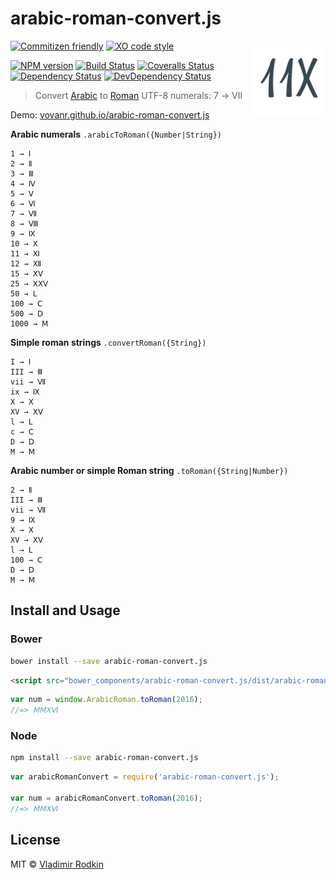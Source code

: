# arabic-roman-convert.js

<img align="right" width="120" height="120"
     src="./logo.svg" alt="Arabic Roman Convert logo">

[![Commitizen friendly][commitizen-image]][commitizen-url]
[![XO code style][codestyle-image]][codestyle-url]

[![NPM version][npm-image]][npm-url]
[![Build Status][travis-image]][travis-url]
[![Coveralls Status][coveralls-image]][coveralls-url]
[![Dependency Status][depstat-image]][depstat-url]
[![DevDependency Status][depstat-dev-image]][depstat-dev-url]

> Convert [Arabic][wiki-arabic] to [Roman][wiki-roman] UTF-8 numerals: 7 → Ⅶ

Demo: [vovanr.github.io/arabic-roman-convert.js][demo]

**Arabic numerals** `.arabicToRoman({Number|String})`
```
1 → Ⅰ
2 → Ⅱ
3 → Ⅲ
4 → Ⅳ
5 → Ⅴ
6 → Ⅵ
7 → Ⅶ
8 → Ⅷ
9 → Ⅸ
10 → Ⅹ
11 → Ⅺ
12 → Ⅻ
15 → ⅩⅤ
25 → ⅩⅩⅤ
50 → Ⅼ
100 → Ⅽ
500 → Ⅾ
1000 → Ⅿ
```

**Simple roman strings** `.convertRoman({String})`
```
I → Ⅰ
III → Ⅲ
vii → Ⅶ
ix → Ⅸ
X → Ⅹ
XV → ⅩⅤ
l → Ⅼ
c → Ⅽ
D → Ⅾ
M → Ⅿ
```

**Arabic number or simple Roman string** `.toRoman({String|Number})`
```
2 → Ⅱ
III → Ⅲ
vii → Ⅶ
9 → Ⅸ
X → Ⅹ
XV → ⅩⅤ
l → Ⅼ
100 → Ⅽ
D → Ⅾ
M → Ⅿ
```


## Install and Usage

### Bower
```sh
bower install --save arabic-roman-convert.js
```
```html
<script src="bower_components/arabic-roman-convert.js/dist/arabic-roman-convert.min.js"></script>
```
```js
var num = window.ArabicRoman.toRoman(2016);
//=> ⅯⅯⅩⅥ
```

### Node
```sh
npm install --save arabic-roman-convert.js
```
```js
var arabicRomanConvert = require('arabic-roman-convert.js');

var num = arabicRomanConvert.toRoman(2016);
//=> ⅯⅯⅩⅥ
```

## License
MIT © [Vladimir Rodkin](https://github.com/VovanR)

[wiki-arabic]: https://en.wikipedia.org/wiki/Arabic_numerals
[wiki-roman]: https://en.wikipedia.org/wiki/Roman_numerals
[demo]: https://vovanr.github.io/arabic-roman-convert.js

[commitizen-url]: https://commitizen.github.io/cz-cli/
[commitizen-image]: https://img.shields.io/badge/commitizen-friendly-brightgreen.svg?style=flat-square

[codestyle-url]: https://github.com/xojs/xo
[codestyle-image]: https://img.shields.io/badge/code_style-XO-5ed9c7.svg?style=flat-square

[npm-url]: https://npmjs.org/package/arabic-roman-convert.js
[npm-image]: https://img.shields.io/npm/v/arabic-roman-convert.js.svg?style=flat-square

[travis-url]: https://travis-ci.org/VovanR/arabic-roman-convert.js
[travis-image]: https://img.shields.io/travis/VovanR/arabic-roman-convert.js.svg?style=flat-square

[coveralls-url]: https://coveralls.io/r/VovanR/arabic-roman-convert.js
[coveralls-image]: https://img.shields.io/coveralls/VovanR/arabic-roman-convert.js.svg?style=flat-square

[depstat-url]: https://david-dm.org/VovanR/arabic-roman-convert.js
[depstat-image]: https://david-dm.org/VovanR/arabic-roman-convert.js.svg?style=flat-square

[depstat-dev-url]: https://david-dm.org/VovanR/arabic-roman-convert.js
[depstat-dev-image]: https://david-dm.org/VovanR/arabic-roman-convert.js/dev-status.svg?style=flat-square
